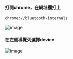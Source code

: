 #### 打開chrome，在網址欄打上
```
chrome://bluetooth-internals
```
![image](https://user-images.githubusercontent.com/65643745/116777976-0168c780-aaa2-11eb-803a-0cccd7339b82.png)

#### 在左側導覽列選擇device
![image](https://user-images.githubusercontent.com/65643745/116778088-805e0000-aaa2-11eb-8287-19899fa217bf.png)
